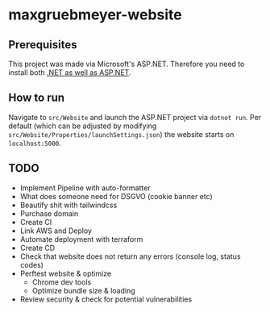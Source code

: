 # maxgruebmeyer-website

## Prerequisites

This project was made via Microsoft's ASP.NET. Therefore you need to install both
[.NET as well as ASP.NET](https://dotnet.microsoft.com/en-us/download).

## How to run

Navigate to `src/Website` and launch the ASP.NET project via `dotnet run`.
Per default (which can be adjusted by modifying `src/Website/Properties/launchSettings.json`)
the website starts on `localhost:5000`.

## TODO

- Implement Pipeline with auto-formatter
- What does someone need for DSGVO (cookie banner etc)
- Beautify shit with tailwindcss
- Purchase domain
- Create CI
- Link AWS and Deploy
- Automate deployment with terraform
- Create CD
- Check that website does not return any errors (console log, status codes)
- Perftest website & optimize
    - Chrome dev tools
    - Optimize bundle size & loading
- Review security & check for potential vulnerabilities

